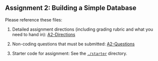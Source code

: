 ## Assignment 2: Building a Simple Database

Please reference these files:

1. Detailed assignment directions (including grading rubric and what you need to hand in): [A2-Directions](./a2-directions.md)

2. Non-coding questions that must be submitted: [A2-Questions](./a2-questions.md)

3. Starter code for assignment: See the [`./starter`](./starter/) directory.